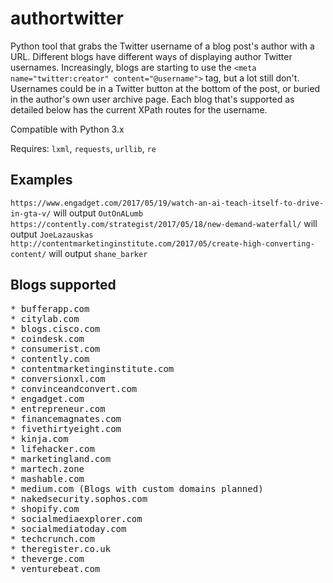 # authortwitter
Python tool that grabs the Twitter username of a blog post's author with a URL.
Different blogs have different ways of displaying author Twitter usernames. Increasingly, blogs are starting to use the `<meta name="twitter:creator" content="@username">` tag, but a lot still don't. Usernames could be in a Twitter button at the bottom of the post, or buried in the author's own user archive page. Each blog that's supported as detailed below has the current XPath routes for the username.

Compatible with Python 3.x

Requires:
`lxml`, `requests`, `urllib`, `re`

## Examples
`https://www.engadget.com/2017/05/19/watch-an-ai-teach-itself-to-drive-in-gta-v/` will output `OutOnALumb`
`https://contently.com/strategist/2017/05/18/new-demand-waterfall/` will output `JoeLazauskas`
`http://contentmarketinginstitute.com/2017/05/create-high-converting-content/` will output `shane_barker`

## Blogs supported
<pre>
* bufferapp.com
* citylab.com
* blogs.cisco.com
* coindesk.com
* consumerist.com
* contently.com
* contentmarketinginstitute.com
* conversionxl.com
* convinceandconvert.com
* engadget.com
* entrepreneur.com
* financemagnates.com
* fivethirtyeight.com
* kinja.com
* lifehacker.com
* marketingland.com
* martech.zone
* mashable.com
* medium.com (Blogs with custom domains planned)
* nakedsecurity.sophos.com
* shopify.com
* socialmediaexplorer.com
* socialmediatoday.com
* techcrunch.com
* theregister.co.uk
* theverge.com
* venturebeat.com
</pre>
